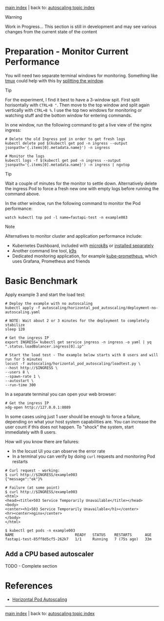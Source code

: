 [main index](../../README.md) | back to: [autoscaling topic index](../README.md)

> [!WARNING]
> Work in Progress... This section is still in development and may see various changes from the current state of the content

<!--
TODO - Add metrics monitoring...
-->

# Preparation - Monitor Current Performance

You will need two separate terminal windows for monitoring. Something like [tmux](https://github.com/tmux/tmux/wiki) could help with this by [splitting the window](https://tmuxcheatsheet.com/).

> [!TIP]
> For the experiment, I find it best to have a 3-window spit. First split horisontally with `CTRL+B "`. Then move to the top window and split again vertically with `CTRL+B %`. I use the top two windows for monitoring or watching stuff and the bottom window for entering commands.

In one window, run the following command to get a live view of the nginx ingress:

```shell
# Delete the old Ingress pod in order to get fresh logs
kubectl delete pod $(kubectl get pod -n ingress --output jsonpath='{.items[0].metadata.name}') -n ingress

# Monitor the logs
kubectl logs -f $(kubectl get pod -n ingress --output jsonpath='{.items[0].metadata.name}') -n ingress | ngxtop
```

> [!TIP]
> Wait a couple of minutes for the monitor to settle down. Alternatively delete the ingress Pod to force a fresh new one with empty logs before running the command above.

In the other window, run the following command to monitor the Pod performance: 

```shell
watch kubectl top pod -l name=fastapi-test -n example003
```

> [!NOTE]
> Alternatives to monitor cluster and application performance include:
> 
> * Kubernetes Dashboard, included with [microk8s](https://microk8s.io/docs/addon-dashboard) or [installed separately](https://kubernetes.io/docs/tasks/access-application-cluster/web-ui-dashboard/)
> * Another command line tool, [k9s](https://k9scli.io/)
> * Dedicated monitoring application, for example [kube-prometheus](https://github.com/prometheus-operator/kube-prometheus), which uses Grafana, Prometheus and friends 

# Basic Benchmark

Apply example 3 and start the load test:

```shell
# Deploy the example with no autoscaling
kubectl apply -f autoscaling/horizontal_pod_autoscaling/deployment-no-autoscaling.yaml

# NOTE: Wait about 2 or 3 minutes for the deployment to completely stabilize
sleep 120

# Get the ingress IP
export INGRESS=`kubectl get service ingress -n ingress -o yaml | yq ".status.loadBalancer.ingress[0].ip"`

# Start the load test - The example below starts with 8 users and will run for 5 minutes
locust -f autoscaling/horizontal_pod_autoscaling/loadtest.py \
--host http://$INGRESS \
--users 8 \
--spawn-rate 1 \
--autostart \
--run-time 300
```

In a separate terminal you can open your web browser:

```shell
# Get the ingress IP
xdg-open http://127.0.0.1:8089
```

In some cases using just 1 user should be enough to force a failure, depending on what your host system capabilities are. You can increase the user count if this does not happen. To "shock" the system, start immediately with 8 users.

How will you know there are failures:

* In the locust UI you can observe the error rate
* In a terminal you can verify by doing `curl` requests and monitoring Pod restarts

```shell
# Curl request - working:
$ curl http://$INGRESS/example003  
{"message":"ok"}%

# Failure (at some point)
$ curl http://$INGRESS/example003 
<html>
<head><title>503 Service Temporarily Unavailable</title></head>
<body>
<center><h1>503 Service Temporarily Unavailable</h1></center>
<hr><center>nginx</center>
</body>
</html>

$ kubectl get pods -n example003
NAME                            READY   STATUS    RESTARTS      AGE
fastapi-test-85ff8d5cf5-262k7   1/1     Running   7 (75s ago)   33m
```

## Add a CPU based autoscaler

TODO - Complete section

# References

* [Horizontal Pod Autoscaling](https://kubernetes.io/docs/tasks/run-application/horizontal-pod-autoscale/)

<hr />

[main index](../../README.md) | back to: [autoscaling topic index](../README.md)
